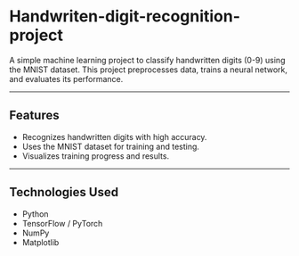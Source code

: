 # Handwriten-digit-recognition-project

A simple machine learning project to classify handwritten digits (0-9) using the MNIST dataset. This project preprocesses data, trains a neural network, and evaluates its performance.

---

## Features
- Recognizes handwritten digits with high accuracy.
- Uses the MNIST dataset for training and testing.
- Visualizes training progress and results.

---

## Technologies Used
- Python
- TensorFlow / PyTorch
- NumPy
- Matplotlib
